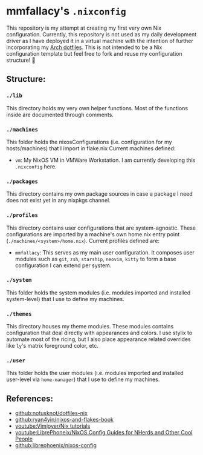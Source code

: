 # mmfallacy's `.nixconfig`

This repository is my attempt at creating my first very own Nix configuration. Currently, this repository is not used as my daily development driver as I have deployed it in a virtual machine with the intention of further incorporating my [Arch dotfiles](https://github.com/mmfallacy/.dotfiles). This is not intended to be a Nix configuration template but feel free to fork and reuse my configuration structure! 🌟

## Structure:

### `./lib`

This directory holds my very own helper functions. Most of the functions inside are documented through comments.

### `./machines`

This folder holds the nixosConfigurations (i.e. configuration for my hosts/machines) that I import in flake.nix Current machines defined:

- `vm`: My NixOS VM in VMWare Workstation. I am currently developing this `.nixconfig` here.

### `./packages`

This directory contains my own package sources in case a package I need does not exist yet in any nixpkgs channel.

### `./profiles`

This directory contains user configurations that are system-agnostic. These configurations are imported by a machine's own home.nix entry point (`./machines/<system>/home.nix`). Current profiles defined are:

- `mmfallacy`: This serves as my main user configuration. It composes user modules such as `git`, `zsh`, `starship`, `neovim`, `kitty` to form a base configuration I can extend per system.

### `./system`

This folder holds the system modules (i.e. modules imported and installed system-level) that I use to define my machines.

### `./themes`

This directory houses my theme modules. These modules contains configuration that deal directly with appearances and colors. I use stylix to automate most of the ricing, but I also place appearance related overrides like `ly`'s matrix foreground color, etc.

### `./user`

This folder holds the user modules (i.e. modules imported and installed user-level via `home-manager`) that I use to define my machines.

## References:

- [github:notusknot/dotfiles-nix](https://github.com/notusknot/dotfiles-nix)
- [github:ryan4yin/nixos-and-flakes-book](https://github.com/ryan4yin/nixos-and-flakes-book)
- [youtube:Vimjoyer/Nix tutorials](https://www.youtube.com/playlist?list=PLko9chwSoP-15ZtZxu64k_CuTzXrFpxPE)
- [youtube:LibrePhoneix/NixOS Config Guides for NHerds and Other Cool People](https://www.youtube.com/playlist?list=PL_WcXIXdDWWpuypAEKzZF2b5PijTluxRG)
- [github:librephoenix/nixos-config](https://github.com/librephoenix/nixos-config)
